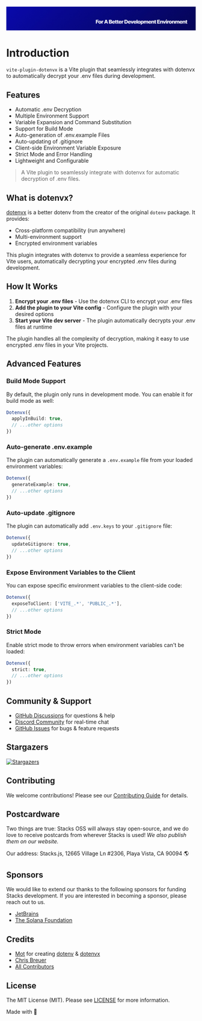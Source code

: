 ![Social Card of this repo](https://github.com/stacksjs/vite-plugin-dotenvx/blob/main/.github/art/cover.jpg?raw=true)

# Introduction

`vite-plugin-dotenvx` is a Vite plugin that seamlessly integrates with dotenvx to automatically decrypt your .env files during development.

## Features

- Automatic .env Decryption
- Multiple Environment Support
- Variable Expansion and Command Substitution
- Support for Build Mode
- Auto-generation of .env.example Files
- Auto-updating of .gitignore
- Client-side Environment Variable Exposure
- Strict Mode and Error Handling
- Lightweight and Configurable

> A Vite plugin to seamlessly integrate with dotenvx for automatic decryption of .env files.

## What is dotenvx?

[dotenvx](https://dotenvx.com) is a better dotenv from the creator of the original `dotenv` package. It provides:

- Cross-platform compatibility (run anywhere)
- Multi-environment support
- Encrypted environment variables

This plugin integrates with dotenvx to provide a seamless experience for Vite users, automatically decrypting your encrypted .env files during development.

## How It Works

1. **Encrypt your .env files** - Use the dotenvx CLI to encrypt your .env files
2. **Add the plugin to your Vite config** - Configure the plugin with your desired options
3. **Start your Vite dev server** - The plugin automatically decrypts your .env files at runtime

The plugin handles all the complexity of decryption, making it easy to use encrypted .env files in your Vite projects.

## Advanced Features

### Build Mode Support

By default, the plugin only runs in development mode. You can enable it for build mode as well:

```ts
Dotenvx({
  applyInBuild: true,
  // ...other options
})
```

### Auto-generate .env.example

The plugin can automatically generate a `.env.example` file from your loaded environment variables:

```ts
Dotenvx({
  generateExample: true,
  // ...other options
})
```

### Auto-update .gitignore

The plugin can automatically add `.env.keys` to your `.gitignore` file:

```ts
Dotenvx({
  updateGitignore: true,
  // ...other options
})
```

### Expose Environment Variables to the Client

You can expose specific environment variables to the client-side code:

```ts
Dotenvx({
  exposeToClient: ['VITE_.*', 'PUBLIC_.*'],
  // ...other options
})
```

### Strict Mode

Enable strict mode to throw errors when environment variables can't be loaded:

```ts
Dotenvx({
  strict: true,
  // ...other options
})
```

## Community & Support

- [GitHub Discussions](https://github.com/stacksjs/vite-plugin-dotenvx/discussions) for questions & help
- [Discord Community](https://discord.gg/stacksjs) for real-time chat
- [GitHub Issues](https://github.com/stacksjs/vite-plugin-dotenvx/issues) for bugs & feature requests

## Stargazers

[![Stargazers](https://starchart.cc/stacksjs/vite-plugin-dotenvx.svg?variant=adaptive)](https://starchart.cc/stacksjs/vite-plugin-dotenvx)

## Contributing

We welcome contributions! Please see our [Contributing Guide](https://github.com/stacksjs/stacks/blob/main/.github/CONTRIBUTING.md) for details.

## Postcardware

Two things are true: Stacks OSS will always stay open-source, and we do love to receive postcards from wherever Stacks is used! _We also publish them on our website._

Our address: Stacks.js, 12665 Village Ln #2306, Playa Vista, CA 90094 🌎

## Sponsors

We would like to extend our thanks to the following sponsors for funding Stacks development. If you are interested in becoming a sponsor, please reach out to us.

- [JetBrains](https://www.jetbrains.com/)
- [The Solana Foundation](https://solana.com/)

## Credits

- [Mot](https://github.com/motdotla) for creating [dotenv](https://github.com/motdotla/dotenv) & [dotenvx](https://github.com/dotenvx/dotenvx)
- [Chris Breuer](https://github.com/chrisbbreuer)
- [All Contributors](https://github.com/stacksjs/vite-plugin-dotenvx/contributors)

## License

The MIT License (MIT). Please see [LICENSE](/license) for more information.

Made with 💙
